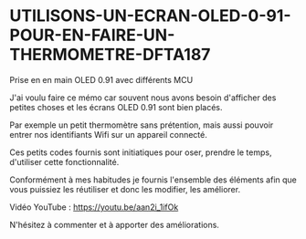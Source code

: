 # UTILISONS-UN-ECRAN-OLED-0-91-POUR-EN-FAIRE-UN-THERMOMETRE-DFTA187
Prise en en main OLED 0.91 avec différents MCU

J'ai voulu faire ce mémo car souvent nous avons besoin d'afficher des petites choses et les écrans OLED 0.91 sont bien placés.

Par exemple un petit thermomètre sans prétention, mais aussi pouvoir entrer nos identifiants Wifi sur un appareil connecté.

Ces petits codes fournis sont initiatiques pour oser, prendre le temps, d'utiliser cette fonctionnalité.

Conformément à mes habitudes je fournis l'ensemble des éléments afin que vous puissiez les réutiliser et donc les modifier, les améliorer.

Vidéo YouTube : https://youtu.be/aan2i_1ifOk

N'hésitez à commenter et à apporter des améliorations.

